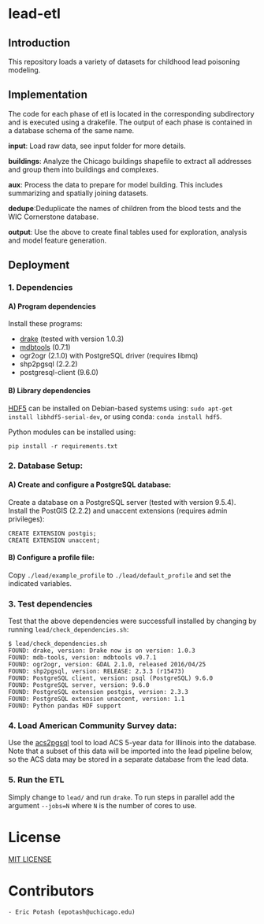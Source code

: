 lead-etl
========

## Introduction

This repository loads a variety of datasets for childhood lead poisoning modeling.

## Implementation
The code for each phase of etl is located in the corresponding subdirectory and is executed using a drakefile.
The output of each phase is contained in a database schema of the same name. 

**input**: Load raw data, see input folder for more details.

**buildings**: Analyze the Chicago buildings shapefile to extract all addresses and group them into buildings and complexes.

**aux**: Process the data to prepare for model building. This includes summarizing and spatially joining datasets.

**dedupe**:Deduplicate the names of children from the blood tests and the WIC Cornerstone database.

**output**: Use the above to create final tables used for exploration, analysis and model feature generation.

## Deployment

### 1. Dependencies
#### A) Program dependencies
Install these programs:
- [drake](https://github.com/Factual/drake) (tested with version 1.0.3)
- [mdbtools](https://github.com/brianb/mdbtools) (0.7.1)
- ogr2ogr (2.1.0) with PostgreSQL driver (requires libmq)
- shp2pgsql (2.2.2)
- postgresql-client (9.6.0)

#### B) Library dependencies
[HDF5](https://support.hdfgroup.org/HDF5/) can be installed on Debian-based systems using: `sudo apt-get install libhdf5-serial-dev`, or using conda: `conda install hdf5`.

Python modules can be installed using:
```
pip install -r requirements.txt
```

### 2. Database Setup:
#### A) Create and configure a PostgreSQL database:
Create a database on a PostgreSQL server (tested with version 9.5.4).
Install the PostGIS (2.2.2) and unaccent extensions (requires admin privileges):
```
CREATE EXTENSION postgis;
CREATE EXTENSION unaccent;
```

#### B) Configure a profile file:
Copy `./lead/example_profile` to `./lead/default_profile` and set the indicated variables.


### 3. Test dependencies
Test that the above dependencies were successfull installed by changing by running `lead/check_dependencies.sh`:
```
$ lead/check_dependencies.sh
FOUND: drake, version: Drake now is on version: 1.0.3
FOUND: mdb-tools, version: mdbtools v0.7.1
FOUND: ogr2ogr, version: GDAL 2.1.0, released 2016/04/25
FOUND: shp2pgsql, version: RELEASE: 2.3.3 (r15473)
FOUND: PostgreSQL client, version: psql (PostgreSQL) 9.6.0
FOUND: PostgreSQL server, version: 9.6.0
FOUND: PostgreSQL extension postgis, version: 2.3.3
FOUND: PostgreSQL extension unaccent, version: 1.1
FOUND: Python pandas HDF support
```

### 4. Load American Community Survey data:
Use the [acs2pgsql](https://github.com/dssg/acs2pgsql) tool to load ACS 5-year data for Illinois into the database.
Note that a subset of this data will be imported into the lead pipeline below, so the ACS data may be stored in a separate database from the lead data.

### 5. Run the ETL
Simply change to `lead/` and run `drake`. To run steps in parallel add the argument `--jobs=N` where `N` is the number of cores to use.

# License
[MIT LICENSE](LICENSE)

# Contributors
    - Eric Potash (epotash@uchicago.edu)
